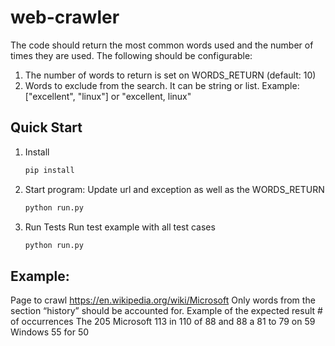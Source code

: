 # web-crawler

The code should return the most common words used and the number of times they are used. The following should be configurable:
1. The number of words to return is set on WORDS_RETURN (default: 10)
2. Words to exclude from the search. It can be string or list. Example: ["excellent", "linux"] or "excellent, linux"


## Quick Start

1. Install 

   ```bash
   pip install 
   ```

2. Start program:
   Update url and exception as well as the WORDS_RETURN

   ```bash
   python run.py 
   ```
3. Run Tests
   Run test example with all test cases

   ```bash
   python run.py 
   ```
## Example:

Page to crawl
https://en.wikipedia.org/wiki/Microsoft
Only words from the section “history” should be accounted for.
Example of the expected result
	# of occurrences
The	205
Microsoft	113
in	110
of	88
and	88
a	81
to	79
on	59
Windows	55
for	50

